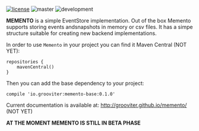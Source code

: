 [![license](https://img.shields.io/github/license/grooviter/memento.svg)]() ![master](https://github.com/grooviter/memento/workflows/master/badge.svg) ![development](https://github.com/grooviter/memento/workflows/development/badge.svg)

**MEMENTO** is a simple EventStore implementation. Out of the box Memento supports storing events andsnapshots
in memory or csv files. It has a simpe structure suitable for creating new backend implementations.

In order to use `Memento` in your project you can find it Maven Central (NOT YET):

    repositories {
        mavenCentral()
    }

Then you can add the base dependency to your project:

    compile 'io.grooviter:memento-base:0.1.0'

Current documentation is available at: http://grooviter.github.io/memento/ (NOT YET)

**AT THE MOMENT MEMENTO IS STILL IN BETA PHASE**